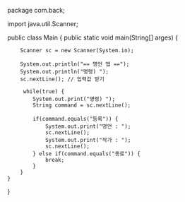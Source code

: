 package com.back;

import java.util.Scanner;

public class Main {
    public static void main(String[] arges) {


        Scanner sc = new Scanner(System.in);

        System.out.println("== 명언 앱 ==");
        System.out.println("명령) ");
        sc.nextLine(); // 입력값 받기

         while(true) {
            System.out.print("명령) ");
            String command = sc.nextLine();

            if(command.equals("등록")) {
                System.out.print("명언 : ");
                sc.nextLine();
                System.out.print("작가 : ");
                sc.nextLine();
            } else if(command.equals("종료")) {
                break;
            }
        }
    }
}
